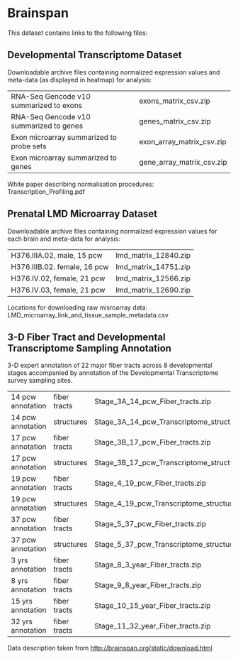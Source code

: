 # Brainspan

This dataset contains links to the following files:

## Developmental Transcriptome Dataset

Downloadable archive files containing normalized expression values and meta-data (as displayed in heatmap) for analysis:

| | |
|-|-|
|RNA-Seq Gencode v10 summarized to exons|exons_matrix_csv.zip|
|RNA-Seq Gencode v10 summarized to genes|genes_matrix_csv.zip|
|Exon microarray summarized to probe sets|exon_array_matrix_csv.zip|
|Exon microarray summarized to genes|gene_array_matrix_csv.zip|

White paper describing normalisation procedures: Transcription_Profiling.pdf

## Prenatal LMD Microarray Dataset

Downloadable archive files containing normalized expression values for each brain and meta-data for analysis:

| | |
|-|-|
|H376.IIIA.02, male, 15 pcw|lmd_matrix_12840.zip|
|H376.IIIB.02. female, 16 pcw|lmd_matrix_14751.zip|
|H376.IV.02, female, 21 pcw|lmd_matrix_12566.zip|
|H376.IV.03, female, 21 pcw|lmd_matrix_12690.zip|

Locations for downloading raw misroarray data:  LMD_microarray_link_and_tissue_sample_metadata.csv



## 3-D Fiber Tract and Developmental Transcriptome Sampling Annotation

3-D expert annotation of 22 major fiber tracts across 8 developmental stages accompanied by annotation of the Developmental Transcriptome survey sampling sites.

| | | |
|-|-|-|
|14 pcw annotation|fiber tracts|Stage_3A_14_pcw_Fiber_tracts.zip|
|14 pcw annotation|structures|Stage_3A_14_pcw_Transcriptome_structures.zip|
|17 pcw annotation|fiber tracts|Stage_3B_17_pcw_Fiber_tracts.zip|
|17 pcw annotation|structures|Stage_3B_17_pcw_Transcriptome_structures.zip|
|19 pcw annotation|fiber tracts|Stage_4_19_pcw_Fiber_tracts.zip|
|19 pcw annotation|structures|Stage_4_19_pcw_Transcriptome_structures.zip|
|37 pcw annotation|fiber tracts|Stage_5_37_pcw_Fiber_tracts.zip| 
|37 pcw annotation|structures|Stage_5_37_pcw_Transcriptome_structures.zip|
|3 yrs annotation|fiber tracts|Stage_8_3_year_Fiber_tracts.zip|
|8 yrs annotation|fiber tracts|Stage_9_8_year_Fiber_tracts.zip|
|15 yrs annotation|fiber tracts|Stage_10_15_year_Fiber_tracts.zip|
|32 yrs annotation|fiber tracts|Stage_11_32_year_Fiber_tracts.zip|


Data description taken from http://brainspan.org/static/download.html
